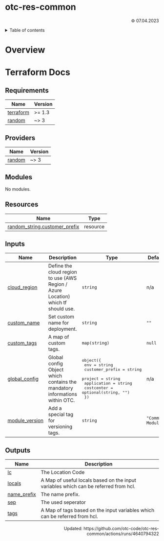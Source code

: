 <!-- OTC-HEADER-START -->
# otc-res-common
<p align=right>⚙ 07.04.2023</p>
<details>
<summary>Table of contents</summary>


- [otc-code/otc-res-common](#otc-codeotc-res-common)
- [Overview](#overview)
- [Terraform Docs](#terraform-docs)
  * [Requirements](#requirements)
  * [Providers](#providers)
  * [Modules](#modules)
  * [Resources](#resources)
  * [Inputs](#inputs)
  * [Outputs](#outputs)
</details>
<!-- OTC-HEADER-END -->

# Overview

<!-- OTC-FOOTER-START -->
# Terraform Docs

<!-- BEGIN_TF_DOCS -->
## Requirements

| Name | Version |
|------|---------|
| <a name="requirement_terraform"></a> [terraform](#requirement\_terraform) | >= 1.3 |
| <a name="requirement_random"></a> [random](#requirement\_random) | ~> 3 |

## Providers

| Name | Version |
|------|---------|
| <a name="provider_random"></a> [random](#provider\_random) | ~> 3 |

## Modules

No modules.

## Resources

| Name | Type |
|------|------|
| [random_string.customer_prefix](https://registry.terraform.io/providers/hashicorp/random/latest/docs/resources/string) | resource |

## Inputs

| Name | Description | Type | Default | Required |
|------|-------------|------|---------|:--------:|
| <a name="input_cloud_region"></a> [cloud\_region](#input\_cloud\_region) | Define the cloud region to use (AWS Region / Azure Location) which tf should use. | `string` | n/a | yes |
| <a name="input_custom_name"></a> [custom\_name](#input\_custom\_name) | Set custom name for deployment. | `string` | `""` | no |
| <a name="input_custom_tags"></a> [custom\_tags](#input\_custom\_tags) | A map of custom tags. | `map(string)` | `null` | no |
| <a name="input_global_config"></a> [global\_config](#input\_global\_config) | Global config Object which contains the mandatory informations within OTC. | <pre>object({<br>    env             = string<br>    customer_prefix = string<br>    project         = string<br>    application     = string<br>    costcenter      = optional(string, "")<br>  })</pre> | n/a | yes |
| <a name="input_module_version"></a> [module\_version](#input\_module\_version) | Add a special tag for versioning tags. | `string` | `"Commons Module"` | no |

## Outputs

| Name | Description |
|------|-------------|
| <a name="output_lc"></a> [lc](#output\_lc) | The Location Code |
| <a name="output_locals"></a> [locals](#output\_locals) | A Map of useful locals based on the input variables which can be referred from hcl. |
| <a name="output_name_prefix"></a> [name\_prefix](#output\_name\_prefix) | The name prefix. |
| <a name="output_sep"></a> [sep](#output\_sep) | The used seperator |
| <a name="output_tags"></a> [tags](#output\_tags) | A Map of tags based on the input variables which can be referred from hcl. |
<!-- END_TF_DOCS -->
<p align=right>Updated: https://github.com/otc-code/otc-res-common/actions/runs/4640794322</p>
<!-- OTC-FOOTER-END -->
